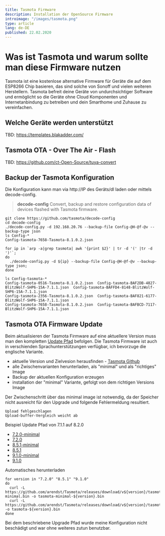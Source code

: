 ```yaml
---
title: Tasmota Firmware
description: Installation der OpenSource Firmware
introimage: "/images/tasmota.png"
type: article
lang: de-DE
published: 22.02.2020
---
```

# Was ist Tasmota und warum sollte man diese Firmware nutzen
Tasmota ist eine kostenlose alternative Firmware für Geräte die auf dem ESP8266 Chip basieren, das sind solche von Sonoff und vielen weiteren Herstellern. Tasmota befreit deine Geräte von undurchsichtiger Software und ermöglicht so die Geräte ohne Cloud Komponenten und Internetanbindung zu betreiben und dein Smarthome und Zuhause zu vereinfachen.

## Welche Geräte werden unterstützt
TBD: https://templates.blakadder.com/


## Tasmota OTA - Over The Air - Flash
TBD: https://github.com/ct-Open-Source/tuya-convert

## Backup der Tasmota Konfiguration
Die Konfiguration kann man via http://IP des Geräts/dl laden oder mittels decode-config.

>**decode-config**
> Convert, backup and restore configuration data of devices flashed with Tasmota firmware.

```shell
git clone https://github.com/tasmota/decode-config
cd decode-config
./decode-config.py -d 192.168.20.76 --backup-file Config-@H-@f-@v --backup-type json
ls Config-*
Config-tasmota-7658-Tasmota-8.1.0.2.json
```

```shell
for ip in `arp -a|grep tasmota| awk '{print $2}' | tr -d '(' |tr -d ')'`;
do 
  ./decode-config.py -d ${ip} --backup-file Config-@H-@f-@v --backup-type json;
done

ls Config-tasmota-*
Config-tasmota-0516-Tasmota-8.1.0.2.json  Config-tasmota-BAF2DB-4827-BlitzWolf-SHP6-15A-7.1.1.json  Config-tasmota-BAFFD4-8148-BlitzWolf-SHP6-15A-7.1.1.json
Config-tasmota-2356-Tasmota-8.1.0.2.json  Config-tasmota-BAF821-6177-BlitzWolf-SHP6-15A-7.1.1.json
Config-tasmota-7658-Tasmota-8.1.0.2.json  Config-tasmota-BAFBCD-7117-BlitzWolf-SHP6-15A-7.1.1.json
```

## Tasmota OTA Firmware Update
Beim aktualisieren der Tasmota Firmware auf eine aktuellere Version muss man den kompletten [Update Pfad](https://tasmota.github.io/docs/#/Upgrading?id=migration-path) befolgen. Die Tasmota Firmware ist auch in verschienden Sprachunterstützungen verfügbar, ich bevorzuge die englische Variante.

- aktuelle Version und Zielvesion herausfinden - [Tasmota Github](https://github.com/arendst/Tasmota/releases)
- alle Zwischenvarianten herunterladen, als "minimal" und als "richtiges" Image
- Backup der aktuellen Konfiguration erzeugen
- installation der "minimal" Variante, gefolgt von dem richtigen Versions Image

Der Zwischenschritt über das minimal image ist notwendig, da der Speicher nicht ausreicht für den Upgrade und folgende Fehlermeldung resultiert. 

```shell
Upload fehlgeschlagen
Upload-buffer-Vergleich weicht ab
```

Beispiel Update Pfad von 7.1.1 auf 8.2.0

- [7.2.0-minimal](https://github.com/arendst/Tasmota/releases/download/v7.2.0/tasmota-minimal.bin)
- [7.2.0](https://github.com/arendst/Tasmota/releases/download/v7.2.0/tasmota.bin)
- [8.5.1-minimal](https://github.com/arendst/Tasmota/releases/download/v8.5.1/tasmota-minimal.bin)
- [8.5.1](https://github.com/arendst/Tasmota/releases/download/v8.5.1/tasmota.bin)
- [9.1.0-minimal](https://github.com/arendst/Tasmota/releases/download/v9.1.0/tasmota-minimal.bin)
- [9.1.0](https://github.com/arendst/Tasmota/releases/download/v9.1.0/tasmota.bin)

Automatisches herunterladen
```shell
for version in "7.2.0" "8.5.1" "9.1.0"
do
  curl -L https://github.com/arendst/Tasmota/releases/download/v${version}/tasmota-minimal.bin -o tasmota-minimal-${version}.bin
  curl -L https://github.com/arendst/Tasmota/releases/download/v${version}/tasmota.bin -o tasmota-${version}.bin
done
``` 

Bei dem beschriebene Upgrade Pfad wurde meine Konfiguration nicht beschädigt und war ohne weiteres zutun benutzbar.
